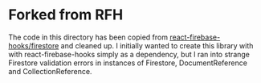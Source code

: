 # Forked from RFH

The code in this directory has been copied from
[react-firebase-hooks/firestore](https://github.com/CSFrequency/react-firebase-hooks)
and cleaned up. I initially wanted to create this library with with
react-firebase-hooks simply as a dependency, but I ran into strange Firestore
validation errors in instances of Firestore, DocumentReference and
CollectionReference.
